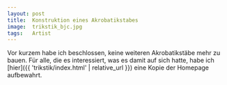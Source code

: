 ```yaml
---
layout: post
title:  Konstruktion eines Akrobatikstabes
image:  trikstik_bjc.jpg
tags:   Artist
---
```


Vor kurzem habe ich beschlossen, keine weiteren Akrobatikstäbe mehr zu bauen. Für alle, die es interessiert, was es damit auf sich hatte, habe ich [hier]({{ 'trikstik/index.html' | relative_url }}) eine Kopie der Homepage aufbewahrt.


